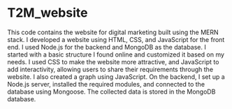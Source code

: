 # T2M_website
This code contains the website for digital marketing built using the MERN stack.
I developed a website using HTML, CSS, and JavaScript for the front end. I used Node.js for the backend and MongoDB as the database. I started with a basic structure I found online and customized it based on my needs. I used CSS to make the website more attractive, and JavaScript to add interactivity, allowing users to share their requirements through the website. I also created a graph using JavaScript. On the backend, I set up a Node.js server, installed the required modules, and connected to the database using Mongoose. The collected data is stored in the MongoDB database.
